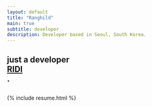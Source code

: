 ```yaml
---
layout: default
title: "Ranghild"
main: true
subtitle: developer
description: Developer based in Seoul, South Korea.
---
```

<div class="intro-animation">
<section class="explanation">
    <h1 class="intro">
    </h1>
    <h1 class="intro">just a developer
        <div class="intro-link">
            <a class="transition" href="http://ridicorp.com/" target="_blank">
                RIDI
            </a>
            <div class="underline-mask transition"></div>
            <div class="underline"></div>
        </div>.
    </h1>
    <h2 class="intro"></h2>
</section>
</div>
{% include resume.html %}
